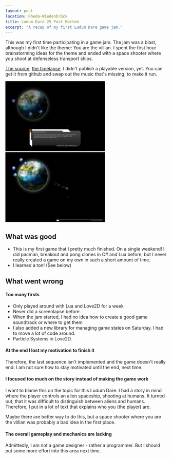 ```yaml
---
layout: post
location: Rheda-Wiedenbrück
title: Ludum Dare 25 Post Mortem
excerpt: "A recap of my first Ludum Dare game jam."
---
```


This was my first time participating in a game jam. The jam was a blast, although I didn't like the theme: You are the villian. I spent the first hour brainstorming ideas for the theme and ended with a space shooter where you shoot at defenseless transport ships.


[The source](https://gitlab.com/phansch/ludumdare25/tree/master), [the timelapse](http://www.youtube.com/watch?v=eX7fsD3Hbmc). I didn't publish a playable version, yet. You can get it from github and swap out the music that's missing, to make it run.

<a href="/assets/images/posts/2012-12-26-ludum-dare-25-post-mortem/ld25screenshot1.png"><img class="screenshot" src="/assets/images/posts/2012-12-26-ludum-dare-25-post-mortem/ld25screenshot1.png" width="310" alt="screenshot" /></a><a href="/assets/images/posts/2012-12-26-ludum-dare-25-post-mortem/ld25screenshot2.png"><img class="screenshot" src="/assets/images/posts/2012-12-26-ludum-dare-25-post-mortem/ld25screenshot2.png" width="310" alt="screenshot" /></a>

## What was good
 * This is my first game that I pretty much finished. On a single weekend! I did pacman, breakout and pong clones in C# and Lua before, but I never really created a game on my own in such a short amount of time. 
 * I learned a ton! (See below)


## What went wrong

#### Too many firsts

 * Only played around with Lua and Love2D for a week
 * Never did a screenlapse before
 * When the jam started, I had no idea how to create a good game soundtrack or where to get them
 * I also added a new library for managing game states on Saturday. I had to move a lot of code around.
 * Particle Systems in Love2D. 

#### At the end I lost my motivation to finish it
Therefore, the last sequence isn't implemented and the game doesn't really end. I am not sure how to stay motivated until the end, next time. 

#### I focused too much on the story instead of making the game work
I want to blame this on the topic for this Ludum Dare. I had a story in mind where the player controls an alien spaceship, shooting at humans.
It turned out, that it was difficult to distinguish between aliens and humans. Therefore, I put in a lot of text that explains who you (the player) are.

Maybe there are better way to do this, but a space shooter where you are the villian was probably a bad idea in the first place.

#### The overall gameplay and mechanics are lacking
Admittedly, I am not a game designer - rather a programmer. But I should put some more effort into this area next time.

